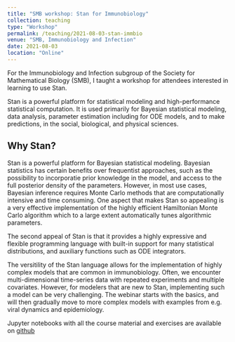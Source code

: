 ```yaml
---
title: "SMB workshop: Stan for Immunobiology"
collection: teaching
type: "Workshop"
permalink: /teaching/2021-08-03-stan-immbio
venue: "SMB, Immunobiology and Infection"
date: 2021-08-03
location: "Online"
---
```



For the Immunobiology and Infection subgroup of the Society for Mathematical Biology (SMB), 
I taught a workshop for attendees interested in learning to use Stan.

Stan is a powerful platform for statistical modeling and high-performance statistical computation. It is used primarily for Bayesian statistical modeling, data analysis, parameter estimation including for ODE models, and to make predictions, in the social, biological, and physical sciences.


Why Stan?
---------

Stan is a powerful platform for Bayesian statistical modeling. Bayesian statistics has certain benefits over frequentist approaches, such as the possibility to incorporatie prior knowledge in the model, and access to the full posterior density of the parameters. However, in most use cases, Bayesian inference requires Monte Carlo methods that are computationally intensive and time consuming. One aspect that makes Stan so appealing is a very effective implementation of the highly efficient Hamiltonian Monte Carlo algorithm which to a large extent automatically tunes algorithmic parameters. 

The second appeal of Stan is that it provides a highly expressive and flexible programming language with built-in support for many statistical distributions, and auxiliary functions such as ODE integrators.

The versitility of the Stan language allows for the implementation of highly complex models that are common in immunobiology. Often, we encounter multi-dimensional time-series data with repeated experiments and multiple covariates. However, for modelers that are new to Stan, implementing such a model can be very challenging. The webinar starts with the basics, and will then gradually move to more complex models with examples from e.g. viral dynamics and epidemiology.

Jupyter notebooks with all the course material and exercises are available on [github](https://github.com/chvandorp/stan-immbio)
